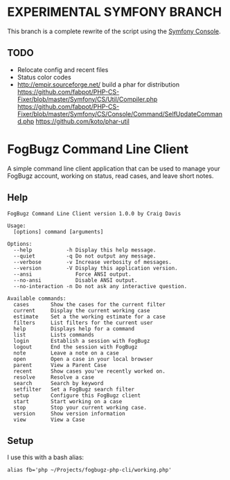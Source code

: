 # EXPERIMENTAL SYMFONY BRANCH

This branch is a complete rewrite of the script using the [Symfony Console][sc].

## TODO

* Relocate config and recent files
* Status color codes
* http://empir.sourceforge.net/ build a phar for distribution
  https://github.com/fabpot/PHP-CS-Fixer/blob/master/Symfony/CS/Util/Compiler.php
  https://github.com/fabpot/PHP-CS-Fixer/blob/master/Symfony/CS/Console/Command/SelfUpdateCommand.php
  https://github.com/koto/phar-util



# FogBugz Command Line Client

A simple command line client application that can be used to manage your FogBugz
account, working on status, read cases, and leave short notes.

## Help

    FogBugz Command Line Client version 1.0.0 by Craig Davis
    
    Usage:
      [options] command [arguments]
    
    Options:
      --help           -h Display this help message.
      --quiet          -q Do not output any message.
      --verbose        -v Increase verbosity of messages.
      --version        -V Display this application version.
      --ansi              Force ANSI output.
      --no-ansi           Disable ANSI output.
      --no-interaction -n Do not ask any interactive question.
    
    Available commands:
      cases       Show the cases for the current filter
      current     Display the current working case
      estimate    Set a the working estimate for a case
      filters     List filters for the current user
      help        Displays help for a command
      list        Lists commands
      login       Establish a session with FogBugz
      logout      End the session with FogBugz
      note        Leave a note on a case
      open        Open a case in your local browser
      parent      View a Parent Case
      recent      Show cases you've recently worked on.
      resolve     Resolve a case
      search      Search by keyword
      setfilter   Set a FogBugz search filter
      setup       Configure this FogBugz client
      start       Start working on a case
      stop        Stop your current working case.
      version     Show version information
      view        View a Case
    
## Setup

I use this with a bash alias:

    alias fb='php ~/Projects/fogbugz-php-cli/working.php'
    
    
[sc]: http://symfony.com/doc/current/components/console.html